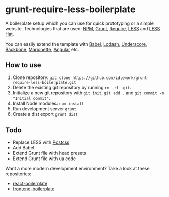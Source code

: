 # grunt-require-less-boilerplate
A boilerplate setup which you can use for quick prototyping or a simple website. Technologies that are used: [NPM](https://www.npmjs.com), [Grunt](https://gruntjs.com/), [Require](https://requirejs.org), [LESS](http://lesscss.org) and [LESS Hat](http://lesshat.madebysource.com).

You can easily extend the template with [Babel](https://babeljs.io), [Lodash](https://lodash.com), [Underscore](http://underscorejs.org), [Backbone](http://backbonejs.org),
[Marionette](http://marionettejs.com), [Angular](https://angularjs.org) etc.

## How to use
1. Clone repository: `git clone https://github.com/idlework/grunt-require-less-boilerplate.git`
2. Delete the existing git repository by running `rm -rf .git`.
3. Initialize a new git repository with `git init`, `git add .` and `git commit -m "Initial commit"`.
4. Install Node modules: `npm install`
5. Run development server `grunt`
6. Create a dist export `grunt dist`

## Todo
* Replace LESS with [Postcss](https://github.com/postcss/postcss)
* Add Babel
* Extend Grunt file with head presets
* Extend Grunt file with ua code

Want a more modern development environment? Take a look at these repositories:
* [react-boilerplate](https://github.com/mxstbr/react-boilerplate)
* [frontend-boilerplate](https://github.com/tj/frontend-boilerplate)
